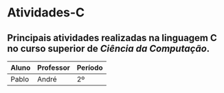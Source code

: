 # Atividades-C
## Principais atividades realizadas na linguagem **C** no curso superior de *Ciência da Computação*.
Aluno | Professor | Período
---|---|---
Pablo | André | 2º
